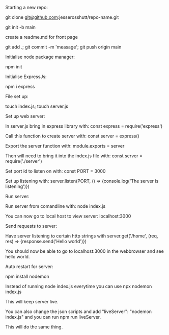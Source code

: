 Starting a new repo:

git clone git@github.com:jesserosshutt/repo-name.git

git init -b main

create a readme.md for front page

git add .; git commit -m 'measage'; git push origin main


Initialise node package manager:

npm init


Initialise ExpressJs:

npm i express


File set up:

touch index.js; touch server.js


Set up web server:

In server.js bring in express library with: const express = require('express')

Call this function to create server with: const server = express()

Export the server function with: module.exports = server

Then will need to bring it into the index.js file with: const server = require('./server')

Set port id to listen on with: const PORT = 3000

Set up listening with: server.listen(PORT, () => {console.log('The server is listening')})


Run server:

Run server from comandline with: node index.js

You can now go to local host to view server: localhost:3000


Send requests to server:

Have server listening to certain http strings with server.get('/home', (req, res) => {response.send('Hello world')})

You should now be able to go to localhost:3000 in the webbrowser and see hello world.


Auto restart for server:

npm install nodemon

Instead of running node index.js everytime you can use npx nodemon index.js

This will keep server live.

You can also change the json scripts and add "liveServer": "nodemon index.js" and you can run npm run liveServer.

This will do the same thing.

